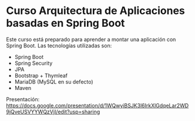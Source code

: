 # **Curso Arquitectura de Aplicaciones basadas en Spring Boot**
Este curso está preparado para aprender a montar una aplicación con Spring Boot. Las tecnologías utilizadas son:

- Spring Boot
- Spring Security
- JPA
- Bootstrap + Thymleaf
- MariaDB (MySQL en su defecto)
- Maven

Presentación:
https://docs.google.com/presentation/d/1WQwyiBSJK3l6IrkXlGdqeLar2WD9jQveUSVYYWQzVjI/edit?usp=sharing
